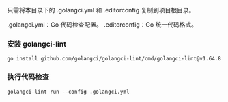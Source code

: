 只需将本目录下的 .golangci.yml 和 .editorconfig 复制到项目根目录。

.golangci.yml：Go 代码检查配置。
.editorconfig：Go 统一代码格式。

### 安装 golangci-lint
```shell
go install github.com/golangci/golangci-lint/cmd/golangci-lint@v1.64.8
```

### 执行代码检查
```shell
golangci-lint run --config .golangci.yml
```
